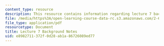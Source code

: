 ```yaml
---
content_type: resource
description: This resource contains information regarding lecture 7 background notes.
file: /media/https%3A/open-learning-course-data-rc.s3.amazonaws.com/2-682-acoustical-oceanography-spring-2012/e8982711372f0d28ab1a86726089ed77_MIT2_682S12_bglec07.pdf
file_type: application/pdf
resourcetype: Document
title: Lecture 7 Background Notes
uid: e8982711-372f-0d28-ab1a-86726089ed77
---
```

